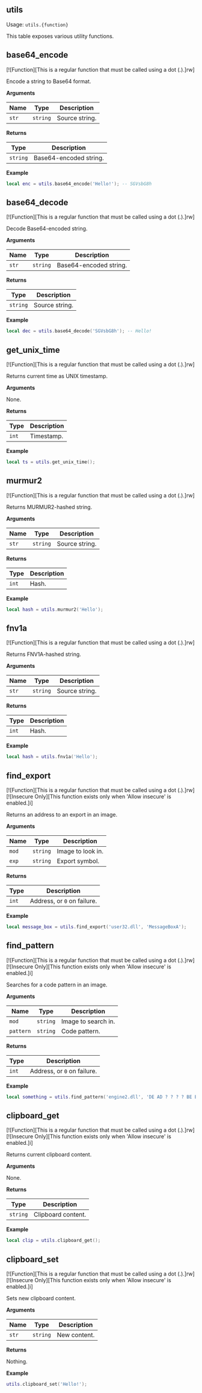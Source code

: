## utils

Usage: `utils.{function}`

This table exposes various utility functions.

## base64_encode

[![Function][This is a regular function that must be called using a dot (.).]rw]

Encode a string to Base64 format.

**Arguments**

| Name | Type | Description |
| ---- | ---- | ----------- |
| `str` | `string` | Source string. |

**Returns**

| Type | Description |
| ---- | ----------- |
| `string` | Base64-encoded string. |

**Example**

```lua
local enc = utils.base64_encode('Hello!'); -- SGVsbG8h
```

## base64_decode

[![Function][This is a regular function that must be called using a dot (.).]rw]

Decode Base64-encoded string.

**Arguments**

| Name | Type | Description |
| ---- | ---- | ----------- |
| `str` | `string` | Base64-encoded string. |

**Returns**

| Type | Description |
| ---- | ----------- |
| `string` | Source string. |

**Example**

```lua
local dec = utils.base64_decode('SGVsbG8h'); -- Hello!
```

## get_unix_time

[![Function][This is a regular function that must be called using a dot (.).]rw]

Returns current time as UNIX timestamp.

**Arguments**

None.

**Returns**

| Type | Description |
| ---- | ----------- |
| `int` | Timestamp. |

**Example**

```lua
local ts = utils.get_unix_time();
```

## murmur2

[![Function][This is a regular function that must be called using a dot (.).]rw]

Returns MURMUR2-hashed string.

**Arguments**

| Name | Type | Description |
| ---- | ---- | ----------- |
| `str` | `string` | Source string. |

**Returns**

| Type | Description |
| ---- | ----------- |
| `int` | Hash. |

**Example**

```lua
local hash = utils.murmur2('Hello');
```

## fnv1a

[![Function][This is a regular function that must be called using a dot (.).]rw]

Returns FNV1A-hashed string.

**Arguments**

| Name | Type | Description |
| ---- | ---- | ----------- |
| `str` | `string` | Source string. |

**Returns**

| Type | Description |
| ---- | ----------- |
| `int` | Hash. |

**Example**

```lua
local hash = utils.fnv1a('Hello');
```

## find_export

[![Function][This is a regular function that must be called using a dot (.).]rw]
[![Insecure Only][This function exists only when 'Allow insecure' is enabled.]i]

Returns an address to an export in an image.

**Arguments**

| Name | Type | Description |
| ---- | ---- | ----------- |
| `mod` | `string` | Image to look in. |
| `exp` | `string` | Export symbol. |

**Returns**

| Type | Description |
| ---- | ----------- |
| `int` | Address, or `0` on failure. |

**Example**

```lua
local message_box = utils.find_export('user32.dll', 'MessageBoxA');
```

## find_pattern

[![Function][This is a regular function that must be called using a dot (.).]rw]
[![Insecure Only][This function exists only when 'Allow insecure' is enabled.]i]

Searches for a code pattern in an image.

**Arguments**

| Name | Type | Description |
| ---- | ---- | ----------- |
| `mod` | `string` | Image to search in. |
| `pattern` | `string` | Code pattern. |

**Returns**

| Type | Description |
| ---- | ----------- |
| `int` | Address, or `0` on failure. |

**Example**

```lua
local something = utils.find_pattern('engine2.dll', 'DE AD ? ? ? ? BE EF');
```

## clipboard_get

[![Function][This is a regular function that must be called using a dot (.).]rw]
[![Insecure Only][This function exists only when 'Allow insecure' is enabled.]i]

Returns current clipboard content.

**Arguments**

None.

**Returns**

| Type | Description |
| ---- | ----------- |
| `string` | Clipboard content. |

**Example**

```lua
local clip = utils.clipboard_get();
```

## clipboard_set

[![Function][This is a regular function that must be called using a dot (.).]rw]
[![Insecure Only][This function exists only when 'Allow insecure' is enabled.]i]

Sets new clipboard content.

**Arguments**

| Name | Type | Description |
| ---- | ---- | ----------- |
| `str` | `string` | New content. |

**Returns**

Nothing.

**Example**

```lua
utils.clipboard_set('Hello!');
```